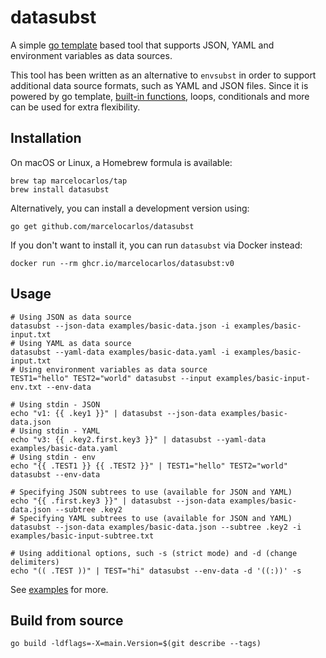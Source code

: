 # datasubst

A simple [go template](https://golang.org/pkg/text/template/) based tool that supports JSON, YAML and environment variables as data sources.

This tool has been written as an alternative to `envsubst` in order to support additional data source formats, such as YAML and JSON files. Since it is powered by go template, [built-in functions](https://golang.org/pkg/text/template/#hdr-Functions), loops, conditionals and more can be used for extra flexibility.

## Installation

On macOS or Linux, a Homebrew formula is available:

```shell
brew tap marcelocarlos/tap
brew install datasubst
```

Alternatively, you can install a development version using:

```shell
go get github.com/marcelocarlos/datasubst
```

If you don't want to install it, you can run `datasubst` via Docker instead:

```shell
docker run --rm ghcr.io/marcelocarlos/datasubst:v0
```

## Usage

```shell
# Using JSON as data source
datasubst --json-data examples/basic-data.json -i examples/basic-input.txt
# Using YAML as data source
datasubst --yaml-data examples/basic-data.yaml -i examples/basic-input.txt
# Using environment variables as data source
TEST1="hello" TEST2="world" datasubst --input examples/basic-input-env.txt --env-data

# Using stdin - JSON
echo "v1: {{ .key1 }}" | datasubst --json-data examples/basic-data.json
# Using stdin - YAML
echo "v3: {{ .key2.first.key3 }}" | datasubst --yaml-data examples/basic-data.yaml
# Using stdin - env
echo "{{ .TEST1 }} {{ .TEST2 }}" | TEST1="hello" TEST2="world" datasubst --env-data

# Specifying JSON subtrees to use (available for JSON and YAML)
echo "{{ .first.key3 }}" | datasubst --json-data examples/basic-data.json --subtree .key2
# Specifying YAML subtrees to use (available for JSON and YAML)
datasubst --json-data examples/basic-data.json --subtree .key2 -i examples/basic-input-subtree.txt

# Using additional options, such -s (strict mode) and -d (change delimiters)
echo "(( .TEST ))" | TEST="hi" datasubst --env-data -d '((:))' -s
```

See [examples](./examples/) for more.

## Build from source

```shell
go build -ldflags=-X=main.Version=$(git describe --tags)
```
